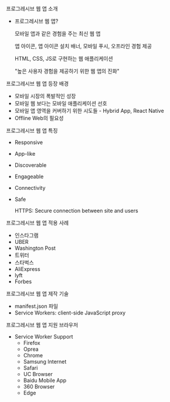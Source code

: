 프로그레시브 웹 앱 소개

* 프로그레시브 웹 앱?

  모바일 앱과 같은 경험을 주는 최신 웹 앱

  앱 아이콘, 앱 아이콘 설치 배너, 모바일 푸시, 오프라인 경험 제공

  HTML, CSS, JS로 구현하는 웹 애플리케이션

  "높은 사용자 경험을 제공하기 위한 웹 앱의 진화"

프로그레시브 웹 앱 등장 배경

* 모바일 시장의 폭발적인 성장
* 모바일 웹 보다는 모바일 애플리케이션 선호
* 모바일 앱 영역을 커버하기 위한 시도들 - Hybrid App, React Native
* Offline Web의 필요성

프로그레시브 웹 앱 특징

* Responsive

* App-like

* Discoverable

* Engageable

* Connectivity

* Safe

  HTTPS: Secure connection between site and users

프로그레시브 웹 앱 적용 사례

* 인스타그램
* UBER
* Washington Post
* 트위터
* 스타벅스
* AliExpress
* lyft
* Forbes

프로그레시브 웹 앱 제작 기술

* manifest.json 파일
* Service Workers: client-side JavaScript proxy

프로그레시브 웹 앱 지원 브라우저

* Service Worker Support
  * Firefox
  * Oprea
  * Chrome
  * Samsung Internet
  * Safari
  * UC Browser
  * Baidu Mobile App
  * 360 Browser
  * Edge